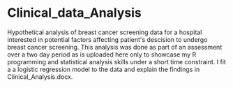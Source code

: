 # Clinical_data_Analysis
Hypothetical analysis of breast cancer screening data for a hospital interested in potential factors affecting patient's descision to undergo breast cancer screening. This analysis was done as part of an assessment over a two day period as is uploaded here only to showcase my R programming and statistical analysis skills under a short time constraint. I fit a a logistic regression model to the data and explain the findings in Clinical_Analysis.docx. 
